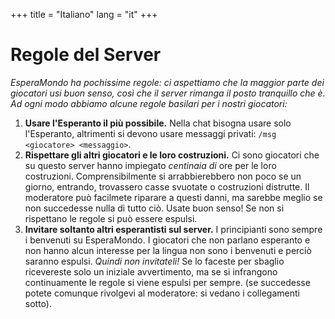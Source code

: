 +++
title = "Italiano"
lang = "it"
+++

# Regole del Server

_EsperaMondo ha pochissime regole: ci aspettiamo che la maggior parte dei giocatori usi buon senso, così che il server rimanga il posto tranquillo che è.
Ad ogni modo abbiamo alcune regole basilari per i nostri giocatori:_

1.  **Usare l'Esperanto il più possibile.**
    Nella chat bisogna usare solo l'Esperanto, altrimenti si devono usare messaggi privati: `/msg <giocatore> <messaggio>`.
2.  **Rispettare gli altri giocatori e le loro costruzioni.**
    Ci sono giocatori che su questo server hanno impiegato _centinaia di_ ore per le loro costruzioni.
    Comprensibilmente si arrabbierebbero non poco se un giorno, entrando, trovassero casse svuotate o costruzioni distrutte.
    Il moderatore può facilmete riparare a questi danni, ma sarebbe meglio se non succedesse nulla di tutto ciò.
    Usate buon senso! Se non si rispettano le regole si può essere espulsi.
3.  **Invitare soltanto altri esperantisti sul server.**
    I principianti sono sempre i benvenuti su EsperaMondo.
    I giocatori che non parlano esperanto e non hanno alcun interesse per la lingua non sono i benvenuti e perciò saranno espulsi.
    _Quindi non invitateli!_
    Se lo faceste per sbaglio ricevereste solo un iniziale avvertimento, ma se si infrangono continuamente le regole si viene espulsi per sempre.
    (se succedesse potete comunque rivolgevi al moderatore: si vedano i collegamenti sotto).
